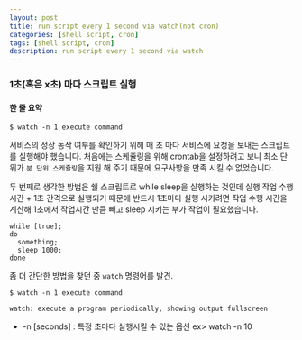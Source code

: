 ```yaml
---
layout: post
title: run script every 1 second via watch(not cron)
categories: [shell script, cron]
tags: [shell script, cron]
description: run script every 1 second via watch
---
```


### 1초(혹은 x초) 마다 스크립트 실행

#### 한 줄 요약

```
$ watch -n 1 execute command
```


서비스의 정상 동작 여부를 확인하기 위해 매 초 마다 서비스에 요청을 보내는 스크립트를 실행해야 했습니다.
처음에는 스케쥴링을 위해 crontab을 설정하려고 보니 최소 단위가 `분 단위 스케쥴링`을 지원 해 주기 때문에 요구사항을 만족 시킬 수 없었습니다.
  
두 번째로 생각한 방법은 쉘 스크립트로 while sleep을 실행하는 것인데 실행 작업 수행 시간 + 1초 간격으로 실행되기 때문에 반드시 1초마다 실행 시키려면 작업 수행 시간을 계산해 1초에서 작업시간 만큼 빼고 sleep 시키는 부가 작업이 필요했습니다.  


```
while [true];
do
  something;
  sleep 1000;
done 
```

좀 더 간단한 방법을 찾던 중 `watch` 명령어를 발견.

```
$ watch -n 1 execute command
```


`watch: execute a program periodically, showing output fullscreen`
  
* -n [seconds] : 특정 초마다 실행시킬 수 있는 옵션 ex> watch -n 10


